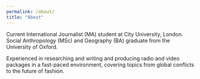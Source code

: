 ```yaml
---
permalink: /about/
title: "About"
---
```


Current International Journalist (MA) student at City University, London. Social Anthropology (MSc) and Geography (BA) graduate from the University of Oxford. 

Experienced in researching and writing and producing radio and video packages in a fast-paced environment, covering topics from global conflicts to the future of fashion.